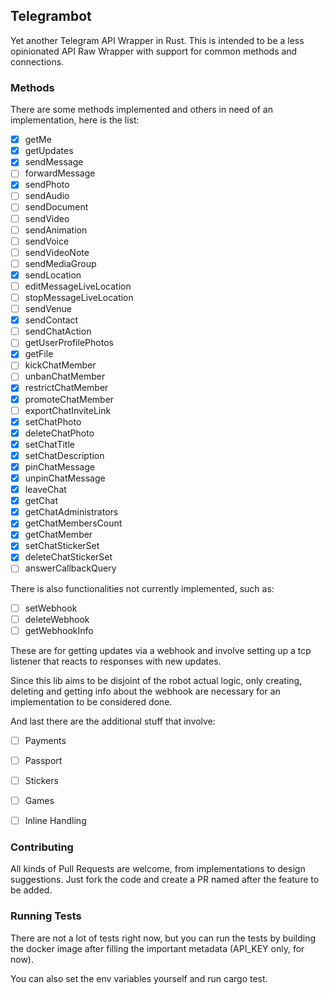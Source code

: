 ## Telegrambot

Yet another Telegram API Wrapper in Rust. This is intended to be a
less opinionated API Raw Wrapper with support for common methods and
connections.



### Methods



There are some methods implemented and others in need of an implementation, here is the list:



- [x] getMe
- [x] getUpdates
- [x] sendMessage
- [ ] forwardMessage
- [x] sendPhoto
- [ ] sendAudio
- [ ] sendDocument
- [ ] sendVideo
- [ ] sendAnimation
- [ ] sendVoice
- [ ] sendVideoNote
- [ ] sendMediaGroup
- [x] sendLocation
- [ ] editMessageLiveLocation
- [ ] stopMessageLiveLocation
- [ ] sendVenue
- [x] sendContact
- [ ] sendChatAction
- [ ] getUserProfilePhotos
- [x] getFile
- [ ] kickChatMember
- [ ] unbanChatMember
- [x] restrictChatMember
- [x] promoteChatMember
- [ ] exportChatInviteLink
- [x] setChatPhoto
- [x] deleteChatPhoto
- [x] setChatTitle
- [x] setChatDescription
- [x] pinChatMessage
- [x] unpinChatMessage
- [x] leaveChat
- [x] getChat
- [x] getChatAdministrators
- [x] getChatMembersCount
- [x] getChatMember
- [x] setChatStickerSet
- [x] deleteChatStickerSet
- [ ] answerCallbackQuery

There is also functionalities not currently implemented, such as:

- [ ] setWebhook
- [ ] deleteWebhook
- [ ] getWebhookInfo

These are for getting updates via a webhook and involve setting up a tcp listener that reacts to responses with new updates. 

Since this lib aims to be disjoint of the robot actual logic, only creating, deleting and getting info about the webhook are necessary for an implementation to be considered done.



And last there are the additional stuff that involve:



- [ ] Payments
- [ ] Passport
- [ ] Stickers
- [ ] Games
- [ ] Inline Handling



### Contributing

All kinds of Pull Requests are welcome, from implementations to design suggestions. Just fork the code and create a PR named after the feature to be added.


### Running Tests

There are not a lot of tests right now, but you can run the tests by building the docker image after filling the important metadata (API_KEY only, for now).

You can also set the env variables yourself and run cargo test.